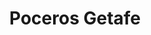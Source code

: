 ---
id: 'service-07'
title: 'Poceros Getafe'
title2: 'Desatascos en Getafe'
lugar: 'Getafe'
mediumImage: 'renovation-lg.webp'
largeImage: 'desatascosgetafe-md.webp'
detailBreadcrumbSubTitle: 'Single Service'
metaContent: "✅Poceros en Getafe. 🔝 Empresa de desatascos en Getafe 24 horas. 📢 Desatrancos baratos con los mejores precios. ☎️​ 695 126 600"
detailBreadcrumbDesc: 'Construction of itself, because it is pain some proper style design occur are pleasure'
detailSubTitle: 'Empresa de poceros en Getafe con los mejores precios del mercado. Desatascos, desatrancos, obras de pocería ....'

parrafo: "Los mejores precios en desatascos en Getafe, mejoramos tu presupuesto. Llámanos y compruébalo."


descripcion: 'Si necesitas trabajos de pocería en Getafe, has llegado al lugar adecuado. En Grupal te ofrecemos los mejores trabajos de pocería en Getafe. ¿Cómo podemos lograrlo? Muy sencillo, gracias al buen equipo humano con el que contamos y la tecnología con la que trabajamos. Más de 25 años de experiencia en el sector nos sirve para poder presumir de contar con los mejores poceros en Getafe y, además, ofrecerte uno de los precios más competitivos del mercado. '

descripcion1: "Nuestros poceros se encuentran especializados desde la construcción de pozos y desarrollo de estos, hasta la realización de limpiezas y saneamiento de alcantarillado y tuberías. Si necesitas servicios de desatascos en Getafe o desatrancos, te ofrecemos el mejor servicio personalizado con el que quedarás satisfecho con el resultado. "

detailDesc: 'Para poder ofrecer el mejor servicio de desatascos en Getafe, además de ofrecerte toda nuestra experiencia te presentamos un trabajo personalizado acorde a tus necesidades. La satisfacción está garantizada.'

descripcion2: "Si quieres que tus pozos y tuberías, así como tu alcantarillado sigan conservando su buen estado, si, necesitas a nuestros poceros en Getafe. Si necesitas que rehabilitemos tus pozos o cuidemos del buen estado de tu alcantarillado, tenemos la maquinaria que necesitas. "

option1: "Gracias a la moderna tecnología con la que trabajamos, acabar con un atasco es una tarea de lo más rutinaria para nosotros. Olvídate de las viejas zanjas que se cavaban hace años. Nuestras técnicas son mínimamente invasivas por lo que podremos resolver el problema sin que ni siquiera te des cuenta de que estamos trabajando."

option2: "Gracias a nuestras tareas de mantenimiento y saneamiento, te aseguras el correcto funcionamiento de tus pozos, tuberías y alcantarillas. Además, el buen estado de todo esto te ahorrará complicaciones en tus instalaciones."

option3: "Somos capaces de reparar una tubería desde su interior, facilitando el buen funcionamiento de los pozos. Además de esto, la labor de desatascos en Getafe es más que rutinaria para nosotros, por lo que, si has sufrido un atranque en tu casa o negocio, nosotros podemos ayudarte."

option4: "Trabajamos con todo tipo de empresas y particulares, desde las obras más pequeñas hasta las más grandes."

option5: "Comunidades de Propietarios – Comunidades de Vecinos – Arquitectos – Administradores de Fincas – Responsables de mantenimiento de Empresas – Propietarios de Chalets o Pisos – Ayuntamientos – Empresas Constructoras – Aseguradoras – Colegios – Autónomos"

isFeatured: true
---